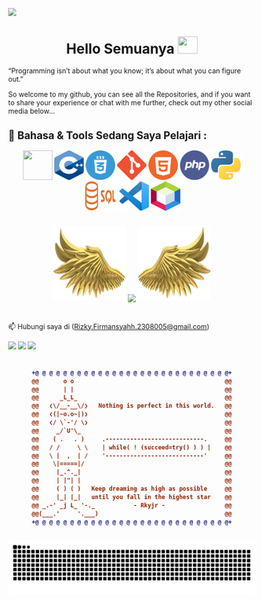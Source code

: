 
<img src="https://user-images.githubusercontent.com/70382532/138322189-2db8df52-9dcb-40a0-88a8-c365466bd33d.gif" >





<h1 align="center"> Hello Semuanya <img src="https://media.giphy.com/media/hvRJCLFzcasrR4ia7z/giphy.gif" width="40" height="35"> </h1>


“Programming isn’t about what you know; it’s about what you can figure out.”

So welcome to my github, you can see all the Repositories, 
and if you want to share your experience or chat with me further, check out my other social media below... 









## 💪 Bahasa & Tools Sedang Saya Pelajari :
<div align="center">

<img src="" height="60" width="60">
<img src="https://github.com/RizkyFirmansyah-com/RizkyFirmansyah-com/blob/main/Logo/c%2B%2B.png" height="60" width="60">
<img src= "https://github.com/RizkyFirmansyah-com/RizkyFirmansyah-com/blob/main/Logo/css.png" height="60" width="60">
<img src= "https://github.com/RizkyFirmansyah-com/RizkyFirmansyah-com/blob/main/Logo/git.png" height="60" width="60">
<img src= "https://github.com/RizkyFirmansyah-com/RizkyFirmansyah-com/blob/main/Logo/html.png" height="60" width="60">
<img src= "https://github.com/RizkyFirmansyah-com/RizkyFirmansyah-com/blob/main/Logo/php.png" height="60" width="60">
<img src= "https://github.com/RizkyFirmansyah-com/RizkyFirmansyah-com/blob/main/Logo/python.png" height="60" width="60">
<img src= "https://github.com/RizkyFirmansyah-com/RizkyFirmansyah-com/blob/main/Logo/sqlNew.png" height="60" width="70">
<img src= "https://github.com/RizkyFirmansyah-com/RizkyFirmansyah-com/blob/main/Logo/vs.png" height="60" width="60">
<img src= "https://github.com/RizkyFirmansyah-com/RizkyFirmansyah-com/blob/main/Logo/NetBeans.png" height="60" width="60">

</div> 

<h4>


</h4>


##
<p align="center">
  <img height="150" width="150" src="https://raw.githubusercontent.com/RizkyFirmansyah-com/RizkyFirmansyah-com/refs/heads/main/left.webp"/>
  <img align="center" src="https://github-readme-streak-stats.herokuapp.com?user=RizkyFirmansyah-com&theme=dark&locale=id&date_format=M%20j%5B%2C%20Y%5D&type=png"/>
  <img height="150" width="150" src="https://raw.githubusercontent.com/RizkyFirmansyah-com/RizkyFirmansyah-com/refs/heads/main/right.webp"/>
</p>

#
📫 Hubungi saya di (Rizky.Firmansyahh.2308005@gmail.com)


[<img align="center" height="40" src="https://img.icons8.com/fluent/144/000000/instagram-new.png"/>](https://www.instagram.com/rkyjr_/?next=%2F)
[<img align="center" height="40" src="https://img.icons8.com/color/144/000000/linkedin.png"/>](https://www.linkedin.com/in/rizky-firmansyah-17bb62341/)
[<img align="center" height="40" src= "https://img.icons8.com/?size=100&id=19318&format=png&color=000000"/>](https://www.youtube.com/@Rkyjr)

#

<h4 align="center">
  
```diff
+@ @ @ @ @ @ @ @ @ @ @ @ @ @ @ @ @ @ @ @ @ @ @ @ @ @ @ @+
@@       o o                                           @@
@@       | |                                           @@
@@      _L_L_                                          @@
@@   ❮\/__-__\/❯   Nothing is perfect in this world.   @@
@@   ❮(|~o.o~|)❯                                       @@
@@   ❮/ \`-'/ \❯                                       @@
@@     _/`U'\_                                         @@
@@    ( .   . )     .----------------------------.     @@
@@   / /     \ \    | while( ! (succeed=try() ) ) |    @@
@@   \ |  ,  | /    '----------------------------'     @@
@@    \|=====|/                                        @@
@@     |_.^._|                                         @@
@@     | |"| |                                         @@
@@     ( ) ( )   Keep dreaming as high as possible     @@
@@     |_| |_|   until you fall in the highest star    @@
@@ _.-' _j L_ '-._           - Rkyjr -                 @@
@@(___.'     '.___)                                    @@
+@ @ @ @ @ @ @ @ @ @ @ @ @ @ @ @ @ @ @ @ @ @ @ @ @ @ @ @+
```

</h4>  


##


![𝙶𝚒𝚝𝚑𝚞𝚋 𝙲𝚘𝚗𝚝𝚛𝚒𝚋𝚞𝚝𝚒𝚘𝚗 𝙶𝚛𝚊𝚙𝚑](https://github.com/RizkyFirmansyah-com/RizkyFirmansyah-com/blob/main/github-contribution-grid-snake.svg)






